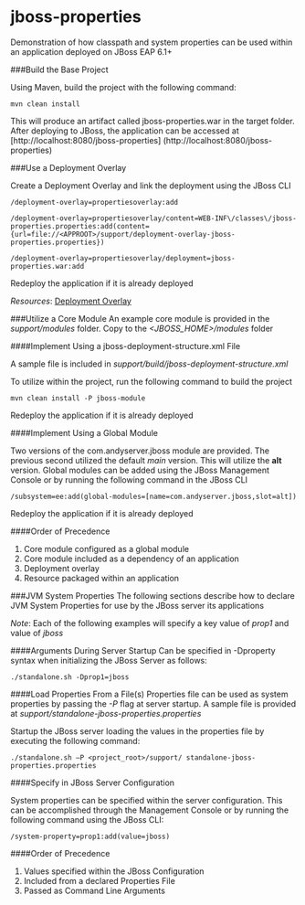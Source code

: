 jboss-properties
================

Demonstration of how classpath and system properties can be used within an application deployed on JBoss EAP 6.1+


###Build the Base Project

Using Maven, build the project with the following command:

    mvn clean install
    
This will produce an artifact called jboss-properties.war in the target folder. After deploying to JBoss, the application can be accessed at [http://localhost:8080/jboss-properties] (http://localhost:8080/jboss-properties)

###Use a Deployment Overlay

Create a Deployment Overlay and link the deployment using the JBoss CLI


    /deployment-overlay=propertiesoverlay:add

    /deployment-overlay=propertiesoverlay/content=WEB-INF\/classes\/jboss-properties.properties:add(content={url=file://<APPROOT>/support/deployment-overlay-jboss-properties.properties})

    /deployment-overlay=propertiesoverlay/deployment=jboss-properties.war:add
   
Redeploy the application if it is already deployed

*Resources*: [Deployment Overlay](https://docs.jboss.org/author/display/AS72/Deployment+Overlays)

###Utilize a Core Module
An example core module is provided in the *support/modules* folder. Copy to the *<JBOSS_HOME>/modules* folder

####Implement Using a jboss-deployment-structure.xml File

A sample file is included in *support/build/jboss-deployment-structure.xml*

To utilize within the project, run the following command to build the project

    mvn clean install -P jboss-module

Redeploy the application if it is already deployed

####Implement Using a Global Module

Two versions of the com.andyserver.jboss module are provided. The previous second utilized the default *main* version. This will utilize the **alt** version. Global modules can be added using the JBoss Management Console or by running the following command in the JBoss CLI

    /subsystem=ee:add(global-modules=[name=com.andyserver.jboss,slot=alt])

Redeploy the application if it is already deployed

####Order of Precedence 

1. Core module configured as a global module
2. Core module included as a dependency of an application
3. Deployment overlay
4. Resource packaged within an application

###JVM System Properties
The following sections describe how to declare JVM System Properties for use by the JBoss server its applications

*Note*: Each of the following examples will specify a key value of *prop1* and value of *jboss*

####Arguments During Server Startup
Can be specified in -Dproperty syntax when initializing the JBoss Server as follows:
    
    ./standalone.sh -Dprop1=jboss

####Load Properties From a File(s)
Properties file can be used as system properties by passing the *-P* flag at server startup. A sample file is provided at *support/standalone-jboss-properties.properties*

Startup the JBoss server loading the values in the properties file by executing the following command:

    ./standalone.sh –P <project_root>/support/ standalone-jboss-properties.properties

####Specify in JBoss Server Configuration

System properties can be specified within the server configuration. This can be accomplished through the Management Console or by running the following command using the JBoss CLI:

    /system-property=prop1:add(value=jboss) 

####Order of Precedence 

1. Values specified within the JBoss Configuration
2. Included from a declared Properties File
3. Passed as Command Line Arguments